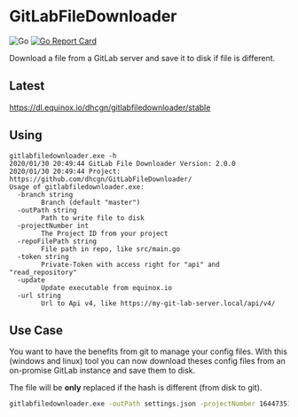 # GitLabFileDownloader

![Go](https://github.com/dhcgn/GitLabFileDownloader/workflows/Go/badge.svg)
[![Go Report Card](https://goreportcard.com/badge/github.com/dhcgn/GitLabFileDownloader)](https://goreportcard.com/report/github.com/dhcgn/GitLabFileDownloader)

Download a file from a GitLab server and save it to disk if file is different.

## Latest

https://dl.equinox.io/dhcgn/gitlabfiledownloader/stable

## Using

```plain
gitlabfiledownloader.exe -h
2020/01/30 20:49:44 GitLab File Downloader Version: 2.0.0
2020/01/30 20:49:44 Project: https://github.com/dhcgn/GitLabFileDownloader/
Usage of gitlabfiledownloader.exe:
  -branch string
        Branch (default "master")
  -outPath string
        Path to write file to disk
  -projectNumber int
        The Project ID from your project
  -repoFilePath string
        File path in repo, like src/main.go
  -token string
        Private-Token with access right for "api" and "read_repository"
  -update
        Update executable from equinox.io
  -url string
        Url to Api v4, like https://my-git-lab-server.local/api/v4/
```

## Use Case

You want to have the benefits from git to manage your config files.
With this (windows and linux) tool you can now download theses config files from an on-promise GitLab instance and save them to disk.

The file will be **only** replaced if the hash is different (from disk to git).

```bat
gitlabfiledownloader.exe -outPath settings.json -projectNumber 16447351 -repoFilePath settings.json -token 5BUJpxdVx9fyq5KrXJx6 -url https://gitlab.com/api/v4/
```
